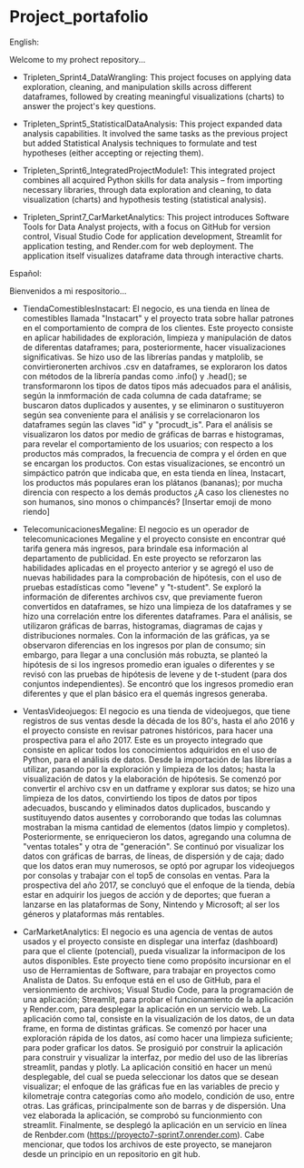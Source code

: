# Project_portafolio

English:

Welcome to my prohect repository...

- Tripleten_Sprint4_DataWrangling:
    This project focuses on applying data exploration, cleaning, and manipulation skills across different dataframes, followed by creating meaningful visualizations (charts) to answer the project's key questions.

- Tripleten_Sprint5_StatisticalDataAnalysis:
    This project expanded data analysis capabilities. It involved the same tasks as the previous project but added Statistical Analysis techniques to formulate and test hypotheses (either accepting or rejecting them).

- Tripleten_Sprint6_IntegratedProjectModule1:
    This integrated project combines all acquired Python skills for data analysis – from importing necessary libraries, through data exploration and cleaning, to data visualization (charts) and hypothesis testing (statistical analysis).

- Tripleten_Sprint7_CarMarketAnalytics:
    This project introduces Software Tools for Data Analyst projects, with a focus on GitHub for version control, Visual Studio Code for application development, Streamlit for application testing, and Render.com for web deployment. The application itself visualizes dataframe data through interactive charts.


Español:

Bienvenidos a mi respositorio...

- TiendaComestiblesInstacart:
    El negocio, es una tienda en línea de comestibles llamada "Instacart" y el proyecto trata sobre hallar patrones en el comportamiento de compra de los clientes.
    Este proyecto consiste en aplicar habilidades de exploración, limpieza y manipulación de datos de diferentas dataframes; para, posteriormente, hacer visualizaciones significativas. Se hizo uso de las librerías pandas y matplolib, se convirtieronerten archivos .csv en dataframes, se exploraron los datos con métodos de la librería pandas como .info() y .head(); se transformaronn los tipos de datos tipos más adecuados para el análisis, según la inmformación de cada columna de cada dataframe; se buscaron datos duplicados y ausentes, y se eliminaron o sustituyeron según sea conveniente para el análisis y se correlacionaron los dataframes según las claves "id" y "procudt_is". Para el análisis se visualizaron los datos por medio de gráficas de barras e histogramas, para revelar el comportamiento de los usuarios; con respecto a los productos más comprados, la frecuencia de compra y el órden en que se encargan los productos. Con estas visualizaciones, se encontró un simpáctico patrón que indicaba que, en esta tienda en línea, Instacart, los productos más populares eran los plátanos (bananas); por mucha direncia con respecto a los demás productos ¿A caso los clienestes no son humanos, sino monos o chimpancés? [Insertar emoji de mono riendo]

- TelecomunicacionesMegaline:
    El negocio es un operador de telecomunicaciones Megaline y el proyecto consiste en encontrar qué tarifa genera más ingresos, para brindale esa información al departamento de publicidad.
    En este proyecto se reforzaron las habilidades aplicadas en el proyecto anterior y se agregó el uso de nuevas habilidades para la comprobación de hipótesis, con el uso de pruebas estadísticas como "levene" y "t-student". Se exploró la información de diferentes archivos csv, que previamente fueron convertidos en dataframes, se hizo una limpieza de los dataframes y se hizo una correlación entre los diferentes dataframes. Para el análisis, se utilizaron gráficas de barras, histogramas, diagramas de cajas y distribuciones normales. Con la información de las gráficas, ya se observaron diferencias en los ingresos por plan de consumo; sin embargo, para llegar a una conclusión más robuzta, se planteó la hipótesis de si los ingresos promedio eran iguales o diferentes y se revisó con las pruebas de hipótesis de levene y de t-student (para dos conjuntos independientes). Se encontró que los ingresos promedio eran diferentes y que el plan básico era el quemás ingresos generaba.

- VentasVideojuegos:
    El negocio es una tienda de videojuegos, que tiene registros de sus ventas desde la década de los 80's, hasta el año 2016 y el proyecto consiste en revisar patrones históricos, para hacer una prospectiva para el año 2017.
    Este es un proyecto integrado que consiste en aplicar todos los conocimientos adquiridos en el uso de Python, para el análisis de datos. Desde la importación de las librerías a utilizar, pasando por la exploración y limpieza de los datos; hasta la visualización de datos y la elaboración de hipótesis. Se comenzó por convertir el archivo csv en un datframe y explorar sus datos; se hizo una limpieza de los datos, convirtiendo los tipos de datos por tipos adecuados, buscando y eliminados datos duplicados, buscando y sustituyendo datos ausentes y corroborando que todas las columnas mostraban la misma cantidad de elementos (datos limpio y completos). Posteriormente, se enriquecieron los datos, agregando una columna de "ventas totales" y otra de "generación". Se continuó por visualizar los datos con gráficas de barras, de líneas, de dispersión y de caja; dado que los datos eran muy numerosos, se optó por agrupar los videojuegos por consolas y trabajar con el top5 de consolas en ventas. Para la prospectiva del año 2017, se concluyó que el enfoque de la tienda, debía estar en adquirir los juegos de acción y de deportes; que fueran a lanzarse en las plataformas de Sony, Nintendo y Microsoft; al ser los géneros y plataformas más rentables.

- CarMarketAnalytics:
    El negocio es una agencia de ventas de autos usados y el proyecto consiste en displegar una interfaz (dashboard) para que el cliente (potencial), pueda visualizar la informacipon de los autos disponibles.
    Este proyecto tiene como propósito incursionar en el uso de Herramientas de Software, para trabajar en proyectos como Analista de Datos. Su enfoque está en el uso de GitHub, para el versionmiento de archivos; Visual Studio Code, para la programación de una aplicación; Streamlit, para probar el funcionamiento de la aplicación y Render.com, para desplegar la aplicación en un servicio web. La aplicación como tal, consiste en la visualización de los datos, de un data frame, en forma de distintas gráficas.
    Se comenzó por hacer una exploración rápida de los datos, así como hacer una limpieza suficiente; para poder graficar los datos. Se prosiguió por construir la aplicación para construir y visualizar la interfaz, por medio del uso de las librerías streamlit, pandas y plotly. La aplicación consitió en hacer un menú desplegable, del cual se pueda seleccionar los datos que se desean visualizar; el enfoque de las gráficas fue en las variables de precio y kilometraje contra categorías como año modelo, condición de uso, entre otras. Las gráficas, principalmente son de barras y de dispersión. Una vez elaborada la aplicación, se comprobó su funcionmiento con streamlit. Finalmente, se desplegó la aplicación en un servicio en línea de Renbder.com (https://proyecto7-sprint7.onrender.com). Cabe mencionar, que todos los archivos de este proyecto, se manejaron desde un principio en un repositorio en git hub.
